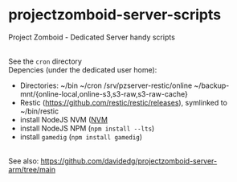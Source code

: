 # projectzomboid-server-scripts
Project Zomboid - Dedicated Server handy scripts 

\
See the `cron` directory
\
Depencies (under the dedicated user home):
- Directories: ~/bin ~/cron /srv/pzserver-restic/online ~/backup-mnt/{online-local,online-s3,s3-raw,s3-raw-cache}
- Restic (https://github.com/restic/restic/releases), symlinked to ~/bin/restic
- install NodeJS NVM ([NVM](https://github.com/nvm-sh/nvm#install--update-script)
- install NodeJS NPM (`npm install --lts`)
- install `gamedig` (`npm install gamedig`)

\
See also: https://github.com/davidedg/projectzomboid-server-arm/tree/main
